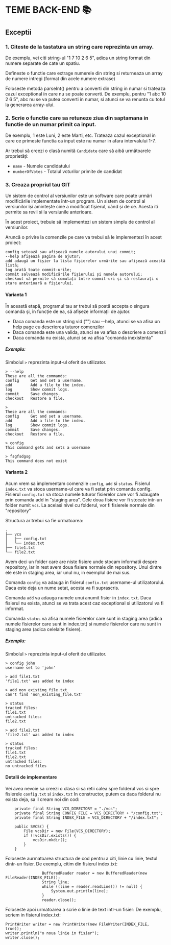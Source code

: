 # TEME BACK-END 📚

## Exceptii 

### 1. Citeste de la tastatura un string care reprezinta un array.
De exemplu, vei citi string-ul "1 7 10 2 6 5", adica un string format din numere separate de cate un spatiu.

Defineste o functie care extrage numerele din string si returneaza un array de numere intregi (format din acele numere extrase)

Foloseste metoda parseInt() pentru a converti din string in numar si trateaza cazul exceptional in care nu se poate converti. De exemplu, pentru "1 abc 10 2 6 5", abc nu se va putea converti in numar, si atunci se va renunta cu totul la generarea array-ului.

### 2. Scrie o functie care sa retuneze ziua din saptamana in functie de un numar primit ca input.
De exemplu, 1 este Luni, 2 este Marti, etc.
Trateaza cazul exceptional in care ce primeste functia ca input este nu numar in afara intervalului 1-7.

Ar trebui să creezi o clasă numită `Candidate` care să aibă următoarele proprietăți:
* `name` - Numele candidatului
* `numberOfVotes` - Totalul voturilor primite de candidat

### 3. Creaza propriul tau GIT
Un sistem de control al versiunilor este un software care poate urmări modificările implementate într-un program. Un sistem de control al versiunilor își amintește cine a modificat fișierul, când și de ce. Acesta iti permite sa revii si la versiunile anterioare.

În acest proiect, trebuie să implementezi un sistem simplu de control al versiunilor. 

Aruncă o privire la comenzile pe care va trebui să le implementezi în acest proiect:

```
config setează sau afișează numele autorului unui commit;
--help afișează pagina de ajutor;
add adaugă un fișier la lista fișierelor urmărite sau afișează această listă;
log arată toate commit-urile;
commit salvează modificările fișierului și numele autorului;
checkout vă permite să comutați între commit-uri și să restaurați o stare anterioară a fișierului.
```
#### Varianta 1
În această etapă, programul tau ar trebui să poată accepta o singura comanda și, în funcție de ea, să afișeze informații de ajutor.
* Daca comanda este un string vid ("") sau --help, atunci se va afisa un help page cu descrierea tuturor comenzilor
* Daca comanda este una valida, atunci se va afisa o descriere a comenzii
* Daca comanda nu exista, atunci se va afisa "comanda inexistenta"

##### Exemplu:
Simbolul `>` reprezinta input-ul oferit de utilizator.

```
> --help
These are all the commands:
config     Get and set a username.
add        Add a file to the index.
log        Show commit logs.
commit     Save changes.
checkout   Restore a file.

> 
These are all the commands:
config     Get and set a username.
add        Add a file to the index.
log        Show commit logs.
commit     Save changes.
checkout   Restore a file.

> config
This command gets and sets a username

> fsgfsdgsg
This command does not exist
```

#### Varianta 2
Acum vrem sa implementam comenzile `config`, `add` si `status`.
Fisierul `index.txt` va stoca username-ul care va fi setat prin comanda config.
Fisierul `config.txt` va stoca numele tuturor fisierelor care vor fi adaugate prin comanda add in "staging area".
Cele doua fisiere vor fi stocate intr-un folder numit `vcs`. La acelasi nivel cu folderul, vor fi fisierele normale din "repository"

Structura ar trebui sa fie urmatoarea:

```
.
├── vcs
│   ├── config.txt
│   └── index.txt
├── file1.txt
└── file2.txt
```
Avem deci un folder care are niste fisiere unde stocam informatii despre repository, iar in rest avem doua fisiere normale din repository.
Unul dintre ele este in staging area, iar unul nu, in exemplul de mai sus.

Comanda `config` va adauga in fisierul `confix.txt` username-ul utilizatorului.
Daca este deja un nume setat, acesta va fi suprascris.

Comanda `add` va adauga numele unui anumit fisier in `index.txt`.
Daca fisierul nu exista, atunci se va trata acest caz exceptional si utilizatorul va fi informat.

Comanda `status` va afisa numele fisierelor care sunt in staging area (adica numele fisierelor care sunt in index.txt) si numele fisierelor care nu sunt in staging area (adica celelalte fisiere).

##### Exemplu:
Simbolul `>` reprezinta input-ul oferit de utilizator.

```
> config john
username set to 'john'

> add file1.txt
'file1.txt' was added to index

> add non_existing_file.txt
can't find 'non_existing_file.txt'

> status
tracked files:
file1.txt
untracked files:
file2.txt

> add file2.txt
'file2.txt' was added to index

> status
tracked files:
file1.txt
file2.txt
untracked files:
no untracked files
```
#### Detalii de implementare
Vei avea nevoie sa creezi o clasa si sa retii calea spre folderul vcs si spre fisierele `config.txt` si `index.txt`
In constructor, putem ca daca folderul nu exista deja, sa il cream noi din cod:

```
    private final String VCS_DIRECTORY = "./vcs";
    private final String CONFIG_FILE = VCS_DIRECTORY + "/config.txt";
    private final String INDEX_FILE = VCS_DIRECTORY + "/index.txt";

    public SVCS() {
        File vcsDir = new File(VCS_DIRECTORY);
        if (!vcsDir.exists()) {
            vcsDir.mkdir();
        }
    }
```
Foloseste aurmatoarea structura de cod pentru a citi, linie cu linie, textul dintr-un fisier.
De exemplu, citim din fisierul index.txt:

```
                BufferedReader reader = new BufferedReader(new FileReader(INDEX_FILE));
                String line;
                while ((line = reader.readLine()) != null) {
                    System.out.println(line);
                }
                reader.close();
```

Foloseste apoi urmatoarea a scrie o linie de text intr-un fisier:
De exemplu, scriem in fisierul index.txt:

```
PrintWriter writer = new PrintWriter(new FileWriter(INDEX_FILE, true));
writer.println("o noua linie in fisier");
writer.close();
```



